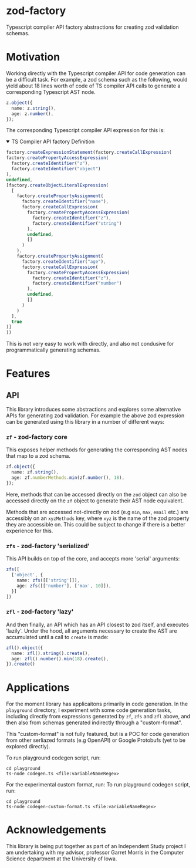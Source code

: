 # zod-factory
Typescript compiler API factory abstractions for creating zod validation schemas.

# Motivation
Working directly with the Typescript compiler API for code generation can be a difficult task. For example, a zod schema such as the following, would yield about 18 lines worth of code of TS compiler API calls to generate a corresponding Typescript AST node.

```typescript
z.object({
  name: z.string(),
  age: z.number(),
});
```

The corresponding Typescript compiler API expression for this is:  

<details open>
<summary>TS Compiler API factory Definition</summary>
  
  ```typescript
factory.createExpressionStatement(factory.createCallExpression(
  factory.createPropertyAccessExpression(
    factory.createIdentifier("z"),
    factory.createIdentifier("object")
  ),
  undefined,
  [factory.createObjectLiteralExpression(
    [
      factory.createPropertyAssignment(
        factory.createIdentifier("name"),
        factory.createCallExpression(
          factory.createPropertyAccessExpression(
            factory.createIdentifier("z"),
            factory.createIdentifier("string")
          ),
          undefined,
          []
        )
      ),
      factory.createPropertyAssignment(
        factory.createIdentifier("age"),
        factory.createCallExpression(
          factory.createPropertyAccessExpression(
            factory.createIdentifier("z"),
            factory.createIdentifier("number")
          ),
          undefined,
          []
        )
      )
    ],
    true
  )]
))
  ```
  
</details>

This is not very easy to work with directly, and also not condusive for programmatically generating schemas.


# Features

## API
This library introduces some abstractions and explores some alternative APIs for generating zod validation. For example the above zod expression can be generated using this library in a number of different ways:

### `zf` - zod-factory core
This exposes helper methods for generating the corresponding AST nodes that map to a zod schema. 

```typescript
zf.object({
  name: zf.string(),
  age: zf.numberMethods.min(zf.number(), 18),
});
```

Here, methods that can be accessed directly on the `zod` object can also be accessed directly on the `zf` object to generate their AST node equivalent.

Methods that are accessed not-directly on zod (e.g `min`, `max`, `email` etc.) are accessibly on an `xyzMethods` key, where `xyz` is the name of the zod property they are accessible on. This could be subject to change if there is a better experience for this.

### `zfs` - zod-factory 'serialized'
This API builds on top of the core, and accepts more 'serial' arguments:
```typescript
zfs([
  ['object', {
    name: zfs([['string']]),
    age: zfs([['number'], ['max', 10]]),
  }]
])
```

### `zfl` - zod-factory 'lazy'
And then finally, an API which has an API closest to zod itself, and executes 'lazily'. Under the hood, all arguments necessary to create the AST are accumulated until a call to `create` is made:
```typescript
zfl().object({
  name: zfl().string().create(),
  age: zfl().number().min(18).create(),
}).create()
```

# Applications
For the moment library has applicaitons primarily in code generation. In the `playground` directory, I experiment with some code generation tasks, including directly from expressions generated by `zf`, `zfs` and `zfl` above, and then also from schemas generated indirectly through a "custom-format".

This "custom-format" is not fully featured, but is a POC for code generation from other serliazed formats (e.g OpenAPI) or Google Protobufs (yet to be explored directly).

To run playground codegen script, run:
```
cd playground
ts-node codegen.ts <file:variableNameRegex>
```

For the experimental custom format, run:
To run playground codegen script, run:
```
cd playground
ts-node codegen-custom-format.ts <file:variableNameRegex>
```

# Acknowledgements
This library is being put together as part of an Independent Study project I am undertaking with my advisor, professor Garret Morris in the Computer Science department at the University of Iowa.




